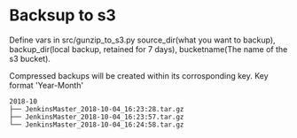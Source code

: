 # Backsup to s3

Define vars in src/gunzip_to_s3.py source_dir(what you want to backup), backup_dir(local backup, retained for 7 days), bucketname(The name of the s3 bucket).

Compressed backups will be created within its corrosponding key. Key format 'Year-Month'

```
2018-10
├── JenkinsMaster_2018-10-04_16:23:28.tar.gz
├── JenkinsMaster_2018-10-04_16:23:57.tar.gz
└── JenkinsMaster_2018-10-04_16:24:58.tar.gz
```


